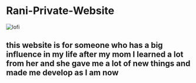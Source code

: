# Rani-Private-Website
<img class="center" alt="lofi" src="https://gifdb.com/images/high/lofi-couple-bedroom-chill-rain-xmg45d200vhxtjdi.gif">

<h2>this website is for someone who has a big influence in my life after my mom I learned a lot from her and she gave me a lot of new things and made me develop as I am now</h2>
